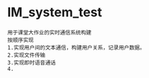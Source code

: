 # IM_system_test

    用于课堂大作业的实时通信系统构建
    按顺序实现
    1.实现用户间的文本通信，构建用户关系，记录用户数据。
    2.实现文件传输
    3.实现即时语音通话
    4.
